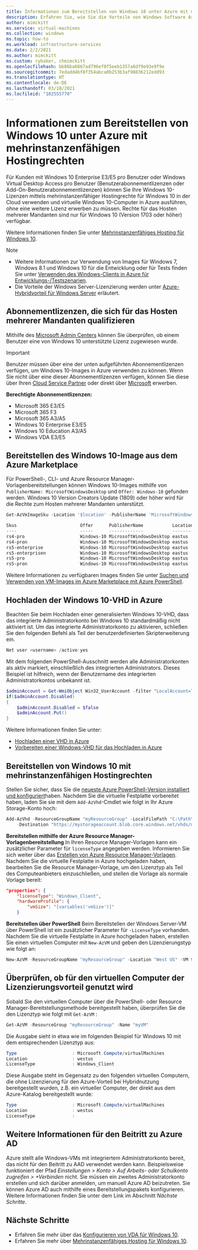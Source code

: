 ```yaml
---
title: Informationen zum Bereitstellen von Windows 10 unter Azure mit mehrinstanzenfähigen Hostingrechten
description: Erfahren Sie, wie Sie die Vorteile von Windows Software Assurance optimal nutzen, um lokale Lizenzen in Azure mit mehrinstanzenfähigen Hostingrechten zu verwenden.
author: mimckitt
ms.service: virtual-machines
ms.collection: windows
ms.topic: how-to
ms.workload: infrastructure-services
ms.date: 2/2/2021
ms.author: mimckitt
ms.custom: rybaker, chmimckitt
ms.openlocfilehash: bb86ba6867ad796ef0f5eeb1357a6df9e93e9f9e
ms.sourcegitcommit: 7edadd4bf8f354abca0b253b3af98836212edd93
ms.translationtype: HT
ms.contentlocale: de-DE
ms.lasthandoff: 03/10/2021
ms.locfileid: "102555770"
---
```

# <a name="how-to-deploy-windows-10-on-azure-with-multitenant-hosting-rights"></a>Informationen zum Bereitstellen von Windows 10 unter Azure mit mehrinstanzenfähigen Hostingrechten 
Für Kunden mit Windows 10 Enterprise E3/E5 pro Benutzer oder Windows Virtual Desktop Access pro Benutzer (Benutzerabonnementlizenzen oder Add-On-Benutzerabonnementlizenzen) können Sie Ihre Windows 10-Lizenzen mittels mehrinstanzenfähiger Hostingrechte für Windows 10 in der Cloud verwenden und virtuelle Windows 10-Computer in Azure ausführen, ohne eine weitere Lizenz erwerben zu müssen. Rechte für das Hosten mehrerer Mandanten sind nur für Windows 10 (Version 1703 oder höher) verfügbar.

Weitere Informationen finden Sie unter [Mehrinstanzenfähiges Hosting für Windows 10](https://www.microsoft.com/en-us/CloudandHosting/licensing_sca.aspx).

> [!NOTE]
> - Weitere Informationen zur Verwendung von Images für Windows 7, Windows 8.1 und Windows 10 für die Entwicklung oder für Tests finden Sie unter [Verwenden des Windows-Clients in Azure für Entwicklungs-/Testszenarien](client-images.md).
> - Die Vorteile der Windows Server-Lizenzierung werden unter [Azure-Hybridvorteil für Windows Server](hybrid-use-benefit-licensing.md) erläutert.

## <a name="subscription-licenses-that-qualify-for-multitenant-hosting-rights"></a>Abonnementlizenzen, die sich für das Hosten mehrerer Mandanten qualifizieren

Mithilfe des [Microsoft Admin Centers](/microsoft-365/admin/admin-overview/about-the-admin-center) können Sie überprüfen, ob einem Benutzer eine von Windows 10 unterstützte Lizenz zugewiesen wurde.

> [!IMPORTANT]
> Benutzer müssen über eine der unten aufgeführten Abonnementlizenzen verfügen, um Windows 10-Images in Azure verwenden zu können. Wenn Sie nicht über eine dieser Abonnementlizenzen verfügen, können Sie diese über Ihren [Cloud Service Partner](https://azure.microsoft.com/overview/choosing-a-cloud-service-provider/) oder direkt über [Microsoft](https://www.microsoft.com/microsoft-365?rtc=1) erwerben.

**Berechtigte Abonnementlizenzen:**

-   Microsoft 365 E3/E5 
-   Microsoft 365 F3 
-   Microsoft 365 A3/A5 
-   Windows 10 Enterprise E3/E5
-   Windows 10 Education A3/A5 
-   Windows VDA E3/E5


## <a name="deploying-windows-10-image-from-azure-marketplace"></a>Bereitstellen des Windows 10-Image aus dem Azure Marketplace 
Für PowerShell-, CLI- und Azure Resource Manager-Vorlagenbereitstellungen können Windows 10-Images mithilfe von `PublisherName: MicrosoftWindowsDesktop` und `Offer: Windows-10` gefunden werden. Windows 10 Version Creators Update (1809) oder höher wird für die Rechte zum Hosten mehrerer Mandanten unterstützt. 

```powershell
Get-AzVmImageSku -Location '$location' -PublisherName 'MicrosoftWindowsDesktop' -Offer 'Windows-10'

Skus                        Offer      PublisherName           Location 
----                        -----      -------------           -------- 
rs4-pro                     Windows-10 MicrosoftWindowsDesktop eastus   
rs4-pron                    Windows-10 MicrosoftWindowsDesktop eastus   
rs5-enterprise              Windows-10 MicrosoftWindowsDesktop eastus   
rs5-enterprisen             Windows-10 MicrosoftWindowsDesktop eastus   
rs5-pro                     Windows-10 MicrosoftWindowsDesktop eastus   
rs5-pron                    Windows-10 MicrosoftWindowsDesktop eastus  
```

Weitere Informationen zu verfügbaren Images finden Sie unter [Suchen und Verwenden von VM-Images im Azure Marketplace mit Azure PowerShell](./cli-ps-findimage.md).

## <a name="uploading-windows-10-vhd-to-azure"></a>Hochladen der Windows 10-VHD in Azure
Beachten Sie beim Hochladen einer generalisierten Windows 10-VHD, dass das integrierte Administratorkonto bei Windows 10 standardmäßig nicht aktiviert ist. Um das integrierte Administratorkonto zu aktivieren, schließen Sie den folgenden Befehl als Teil der benutzerdefinierten Skripterweiterung ein.

```powershell
Net user <username> /active:yes
```

Mit dem folgenden PowerShell-Ausschnitt werden alle Administratorkonten als aktiv markiert, einschließlich des integrierten Administrators. Dieses Beispiel ist hilfreich, wenn der Benutzername des integrierten Administratorkontos unbekannt ist.
```powershell
$adminAccount = Get-WmiObject Win32_UserAccount -filter "LocalAccount=True" | ? {$_.SID -Like "S-1-5-21-*-500"}
if($adminAccount.Disabled)
{
    $adminAccount.Disabled = $false
    $adminAccount.Put()
}
```
Weitere Informationen finden Sie unter: 
* [Hochladen einer VHD in Azure](upload-generalized-managed.md)
* [Vorbereiten einer Windows-VHD für das Hochladen in Azure](prepare-for-upload-vhd-image.md)


## <a name="deploying-windows-10-with-multitenant-hosting-rights"></a>Bereitstellen von Windows 10 mit mehrinstanzenfähigen Hostingrechten
Stellen Sie sicher, dass Sie die [neueste Azure PowerShell-Version installiert und konfiguriert](/powershell/azure/)haben. Nachdem Sie die virtuelle Festplatte vorbereitet haben, laden Sie sie mit dem `Add-AzVhd`-Cmdlet wie folgt in Ihr Azure Storage-Konto hoch:

```powershell
Add-AzVhd -ResourceGroupName "myResourceGroup" -LocalFilePath "C:\Path\To\myvhd.vhd" `
    -Destination "https://mystorageaccount.blob.core.windows.net/vhds/myvhd.vhd"
```


**Bereitstellen mithilfe der Azure Resource Manager-Vorlagenbereitstellung** In Ihren Resource Manager-Vorlagen kann ein zusätzlicher Parameter für `licenseType` angegeben werden. Informieren Sie sich weiter über das [Erstellen von Azure Resource Manager-Vorlagen](../../azure-resource-manager/templates/template-syntax.md). Nachdem Sie die virtuelle Festplatte in Azure hochgeladen haben, bearbeiten Sie die Resource Manager-Vorlage, um den Lizenztyp als Teil des Computeanbieters einzuschließen, und stellen die Vorlage als normale Vorlage bereit:
```json
"properties": {
    "licenseType": "Windows_Client",
    "hardwareProfile": {
        "vmSize": "[variables('vmSize')]"
    }
```

**Bereitstellen über PowerShell** Beim Bereitstellen der Windows Server-VM über PowerShell ist ein zusätzlicher Parameter für `-LicenseType` vorhanden. Nachdem Sie die virtuelle Festplatte in Azure hochgeladen haben, erstellen Sie einen virtuellen Computer mit `New-AzVM` und geben den Lizenzierungstyp wie folgt an:
```powershell
New-AzVM -ResourceGroupName "myResourceGroup" -Location "West US" -VM $vm -LicenseType "Windows_Client"
```

## <a name="verify-your-vm-is-utilizing-the-licensing-benefit"></a>Überprüfen, ob für den virtuellen Computer der Lizenzierungsvorteil genutzt wird
Sobald Sie den virtuellen Computer über die PowerShell- oder Resource Manager-Bereitstellungsmethode bereitgestellt haben, überprüfen Sie die den Lizenztyp wie folgt mit `Get-AzVM` :
```powershell
Get-AzVM -ResourceGroup "myResourceGroup" -Name "myVM"
```

Die Ausgabe sieht in etwa wie im folgenden Beispiel für Windows 10 mit dem entsprechenden Lizenztyp aus:

```powershell
Type                     : Microsoft.Compute/virtualMachines
Location                 : westus
LicenseType              : Windows_Client
```

Diese Ausgabe steht im Gegensatz zu den folgenden virtuellen Computern, die ohne Lizenzierung für den Azure-Vorteil bei Hybridnutzung bereitgestellt wurden, z.B. ein virtueller Computer, der direkt aus dem Azure-Katalog bereitgestellt wurde:

```powershell
Type                     : Microsoft.Compute/virtualMachines
Location                 : westus
LicenseType              :
```

## <a name="additional-information-about-joining-azure-ad"></a>Weitere Informationen für den Beitritt zu Azure AD
Azure stellt alle Windows-VMs mit integriertem Administratorkonto bereit, das nicht für den Beitritt zu AAD verwendet werden kann. Beispielsweise funktioniert der Pfad *Einstellungen > Konto > Auf Arbeits- oder Schulkonto zugreifen > +Verbinden* nicht. Sie müssen ein zweites Administratorkonto erstellen und sich darüber anmelden, um manuell Azure AD beizutreten. Sie können Azure AD auch mithilfe eines Bereitstellungspakets konfigurieren. Weitere Informationen finden Sie unter dem Link im Abschnitt *Nächste Schritte*.

## <a name="next-steps"></a>Nächste Schritte
- Erfahren Sie mehr über das [Konfigurieren von VDA für Windows 10](/windows/deployment/vda-subscription-activation).
- Erfahren Sie mehr über [Mehrinstanzenfähiges Hosting für Windows 10](https://www.microsoft.com/en-us/CloudandHosting/licensing_sca.aspx).